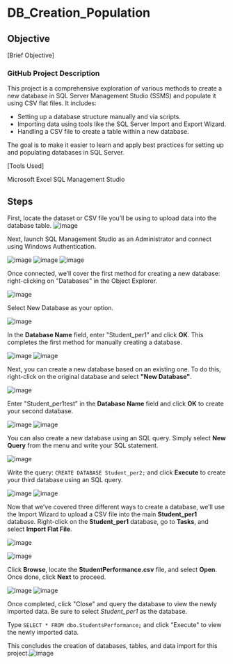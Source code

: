 # DB_Creation_Population

## Objective
[Brief Objective]
### GitHub Project Description

This project is a comprehensive exploration of various methods to create a new database in SQL Server Management Studio (SSMS) and populate it using CSV flat files. It includes:
- Setting up a database structure manually and via scripts.
- Importing data using tools like the SQL Server Import and Export Wizard.
- Handling a CSV file to create a table within a new database.

The goal is to make it easier to learn and apply best practices for setting up and populating databases in SQL Server.

[Tools Used]

Microsoft Excel
SQL Management Studio

## Steps

First, locate the dataset or CSV file you’ll be using to upload data into the database table.
![image](https://github.com/user-attachments/assets/26c47895-4468-4034-a7d4-9ef6385028a7)

Next, launch SQL Management Studio as an Administrator and connect using Windows Authentication. 


![image](https://github.com/user-attachments/assets/2e703442-ce91-4605-b8ad-189116709629)
![image](https://github.com/user-attachments/assets/09e0fd37-9e5a-48cc-a734-85cd33f099e8)
![image](https://github.com/user-attachments/assets/986a2686-23cd-47fa-b95b-d75834b2ba2f)



Once connected, we’ll cover the first method for creating a new database: right-clicking on "Databases" in the Object Explorer.

![image](https://github.com/user-attachments/assets/40d2a4c7-4748-49c2-81a0-8473c6a2dd76)

 
Select New Database as your option.

![image](https://github.com/user-attachments/assets/7ab79eff-4db0-481e-b059-2b905a9a890b)


In the **Database Name** field, enter "Student_per1" and click **OK**. This completes the first method for manually creating a database.

![image](https://github.com/user-attachments/assets/87eb656a-2d3d-40f8-aecd-6b2a7e7ac465)
![image](https://github.com/user-attachments/assets/0b4d963b-a350-482a-a81a-cf81d3f15e05)

 
Next, you can create a new database based on an existing one. To do this, right-click on the original database and select **"New Database"**.

![image](https://github.com/user-attachments/assets/41022b96-47ba-4299-bb33-55bca008a161)

Enter "Student_per1test" in the **Database Name** field and click **OK** to create your second database.

![image](https://github.com/user-attachments/assets/712df87a-9cbc-4a04-9084-229ee1c96425)
![image](https://github.com/user-attachments/assets/d9b8b6db-3f36-4bf9-8536-04384dd3b689)



You can also create a new database using an SQL query. Simply select **New Query** from the menu and write your SQL statement.

![image](https://github.com/user-attachments/assets/56c81592-fab6-4453-8ae6-5c45029423d3)

 
Write the query: `CREATE DATABASE Student_per2;` and click **Execute** to create your third database using an SQL query.

![image](https://github.com/user-attachments/assets/363836ff-953b-46db-9b7b-f1da134ce436)
![image](https://github.com/user-attachments/assets/2bebbf49-a0b5-479c-92b5-e92a1372f0f5)


Now that we’ve covered three different ways to create a database, we’ll use the Import Wizard to upload a CSV file into the main **Student_per1** database. Right-click on the **Student_per1** database, go to **Tasks**, and select **Import Flat File**.

![image](https://github.com/user-attachments/assets/51f62c02-f348-4a21-8191-88bbc3ecf793)

![image](https://github.com/user-attachments/assets/9d4f4734-3082-4c11-842f-ff797a6f2e52)


Click **Browse**, locate the **StudentPerformance.csv** file, and select **Open**. Once done, click **Next** to proceed.

![image](https://github.com/user-attachments/assets/3ee003fe-6146-4545-b49f-0dfab8127081)
![image](https://github.com/user-attachments/assets/0f8c29cc-48b9-47e9-b4ed-aea2d256f230)









Once completed, click "Close" and query the database to view the newly imported data. Be sure to select *Student_per1* as the database.

Type `SELECT * FROM dbo.StudentsPerformance;` and click "Execute" to view the newly imported data.

 
This concludes the creation of databases, tables, and data import for this project.![image](https://github.com/user-attachments/assets/b175669f-fdf0-4df6-beaf-6717643cf8fe)
